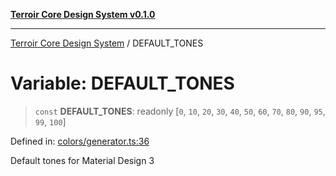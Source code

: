 [**Terroir Core Design System v0.1.0**](../README.md)

***

[Terroir Core Design System](../globals.md) / DEFAULT\_TONES

# Variable: DEFAULT\_TONES

> `const` **DEFAULT\_TONES**: readonly \[`0`, `10`, `20`, `30`, `40`, `50`, `60`, `70`, `80`, `90`, `95`, `99`, `100`\]

Defined in: [colors/generator.ts:36](https://github.com/terroir-ds/core/blob/a3f3cd156fc544ddf3040641fcdb94420bfa9e60/lib/colors/generator.ts#L36)

Default tones for Material Design 3
